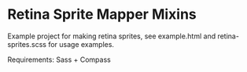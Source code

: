 Retina Sprite Mapper Mixins
=========================

Example project for making retina sprites, see example.html and retina-sprites.scss for usage examples.

Requirements: Sass + Compass